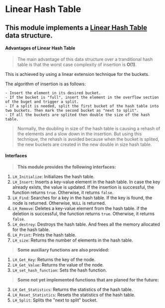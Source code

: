 # Linear Hash Table

## This module implements a [Linear Hash Table](https://en.wikipedia.org/wiki/Linear_hashing) data structure.

#### Advantages of Linear Hash Table
>The main advantage of this data structure over a tranditional hash table is that the worst case complexity of insertion is **O(1)**.

This is achieved by using a linear extension technique for the buckets.

The algorithm of insertion is as follows:
    
    - Insert the element in its desired bucket.
    - If the bucket is "full", insert the element in the overflow section of the buget and trigger a split.
    - If a split is needed, split the first bucket of the hash table into two buckets. Then mark the second bucket as "next to split".
    - If all the buckets are splited then double the size of the hash table.

>Normally, the doubling in size of the hash table is causing a rehash of the elements and a slow down in the insertion. But using this technique, the rehash is avoided because when the bucket is splited, the new buckets are created in the new double in size hash table.

#### Interfaces

>**This module provides the following interfaces:**

1. `LH_Initialize`: Initializes the hash table.
2. `LH_Insert`: Inserts a key-value element in the hash table. In case the key already exists, the value is updated. If the insertion is successful, the function returns `true`. Otherwise, it returns `false`.
3. `LH_Find`: Searches for a key in the hash table. If the key is found, the node is returned. Otherwise, `NULL` is returned.
4. `LH_Remove`: Deletes a key-value element from the hash table. if the deletion is successful, the function returns `true`. Otherwise, it returns `false`.
5. `LH_destroy`: Destroys the hash table. And frees all the memory allocated for the hash table.
6. `LH_Print`: Prints the hash table.
7. `LH_size`: Returns the number of elements in the hash table.


>**Some auxiliary functions are also provided:**
1. `LH_Get_Key`: Returns the key of the node.
2. `LH_Get_Value`: Returns the value of the node.
3. `LH_set_hash_function`: Sets the hash function.

>**Some not yet implemented functions that are planed for the future:**
3. `LH_Get_Statistics`: Returns the statistics of the hash table.
4. `LH_Reset_Statistics`: Resets the statistics of the hash table.
5. `LH_Split`: Splits the "next to split" bucket.
